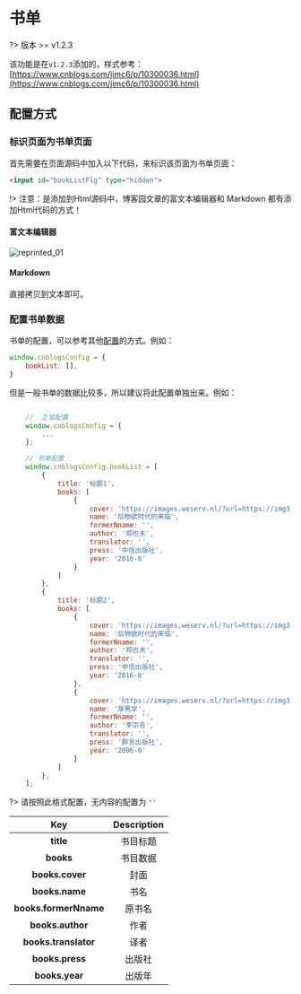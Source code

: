 # 书单

?> 版本 >= v1.2.3

该功能是在```v1.2.3```添加的，样式参考：[https://www.cnblogs.com/jimc6/p/10300036.html](https://www.cnblogs.com/jimc6/p/10300036.html)

## 配置方式

### 标识页面为书单页面

首先需要在页面源码中加入以下代码，来标识该页面为书单页面：

```html
<input id="bookListFlg" type="hidden">
```

!> 注意：是添加到Html源码中，博客园文章的富文本编辑器和 Markdown 都有添加Html代码的方式！

#### 富文本编辑器

![reprinted_01](../../Images/reprinted_01.png)

#### Markdown

直接拷贝到文本即可。

### 配置书单数据

书单的配置，可以参考其他[配置](https://jimc6.github.io/Cnblogs-Theme-SimpleMemory/v1.1/#/Docs/Customization/config)的方式。例如：

```javascript
window.cnblogsConfig = {
    bookList: [],
}
```

但是一般书单的数据比较多，所以建议将此配置单独出来。例如：

```javascript

    //  正常配置
    window.cnblogsConfig = {
        ...
    };

    // 书单配置
    window.cnblogsConfig.bookList = [
        {
            title: '标题1',
            books: [
                {
                    cover: 'https://images.weserv.nl/?url=https://img3.doubanio.com/view/subject/l/public/s29934992.jpg',
                    name: '后物欲时代的来临',
                    formerNname: '',
                    author: '郑也夫',
                    translator: '',
                    press: '中信出版社',
                    year: '2016-8'
                }
            ]
        },
        {
            title: '标题2',
            books: [
                {
                    cover: 'https://images.weserv.nl/?url=https://img3.doubanio.com/view/subject/l/public/s29934992.jpg',
                    name: '后物欲时代的来临',
                    formerNname: '',
                    author: '郑也夫',
                    translator: '',
                    press: '中信出版社',
                    year: '2016-8'
                },
                {
                    cover: 'https://images.weserv.nl/?url=https://img3.doubanio.com/view/subject/l/public/s2180473.jpg',
                    name: '厚黑学',
                    formerNname: '',
                    author: '李宗吾',
                    translator: '',
                    press: '群言出版社',
                    year: '2006-9'
                }
            ]
        },
    ];
```

?> 请按照此格式配置，无内容的配置为 ```''```

|**Key**|**Description**|
|:-----:|:-----:|
|**title**|书目标题|
|**books**|书目数据|
|**books.cover**|封面|
|**books.name**|书名|
|**books.formerNname**|原书名|
|**books.author**|作者|
|**books.translator**|译者|
|**books.press**|出版社|
|**books.year**|出版年|
